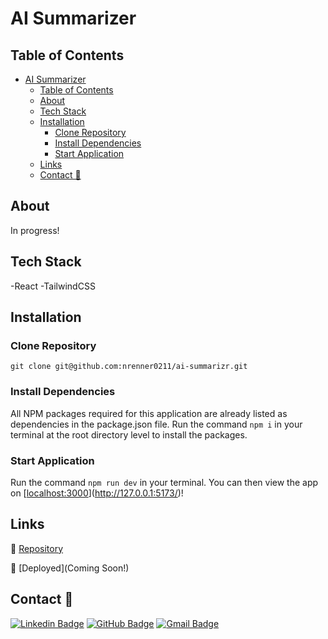 # AI Summarizer

## Table of Contents

- [AI Summarizer](#ai-summarizer)
  - [Table of Contents](#table-of-contents)
  - [About](#about)
  - [Tech Stack](#tech-stack)
  - [Installation](#installation)
    - [Clone Repository](#clone-repository)
    - [Install Dependencies](#install-dependencies)
    - [Start Application](#start-application)
  - [Links](#links)
  - [Contact 📩](#contact-)

## About

In progress!

## Tech Stack

-React
-TailwindCSS

## Installation

### Clone Repository

`git clone git@github.com:nrenner0211/ai-summarizr.git`

### Install Dependencies

All NPM packages required for this application are already listed as dependencies in the package.json file. Run the command `npm i` in your terminal at the root directory level to install the packages.

### Start Application

Run the command `npm run dev` in your terminal. You can then view the app on [[localhost:3000](http://127.0.0.1:5173/)](http://127.0.0.1:5173/)!

## Links

🔗 [Repository](https://github.com/nrenner0211/my-app)

🔗 [Deployed](Coming Soon!)

## Contact 📩

[![Linkedin Badge](https://img.shields.io/badge/-nrenner0211-blue?style=flat-square&logo=Linkedin&logoColor=white&link=https://www.linkedin.com/in/nicolette-renner/)](https://www.linkedin.com/in/nicolette-renner/)
[![GitHub Badge](https://img.shields.io/badge/-nrenner0211-7261A3?style=flat-square&logo=Github&logoColor=white&link=https://github.com/nrenner0211)](https://github.com/nrenner0211)
[![Gmail Badge](https://img.shields.io/badge/-nrenner0211@gmail.com-c14438?style=flat-square&logo=Gmail&logoColor=white&link=mailto:nrenner0211@gmail.com)](mailto:nrenner0211@gmail.com)
